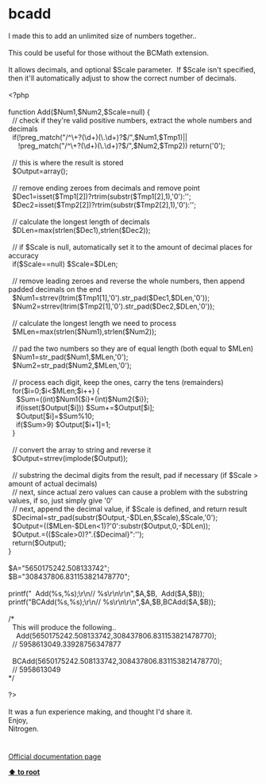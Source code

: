 # bcadd




<div class="phpcode"><span class="html">
I made this to add an unlimited size of numbers together..
<br>
<br>This could be useful for those without the BCMath extension.
<br>
<br>It allows decimals, and optional $Scale parameter.&#xA0; If $Scale isn&apos;t specified, then it&apos;ll automatically adjust to show the correct number of decimals.
<br>
<br><span class="default">&lt;?php
<br>
<br></span><span class="keyword">function </span><span class="default">Add</span><span class="keyword">(</span><span class="default">$Num1</span><span class="keyword">,</span><span class="default">$Num2</span><span class="keyword">,</span><span class="default">$Scale</span><span class="keyword">=</span><span class="default">null</span><span class="keyword">) {
<br>&#xA0; </span><span class="comment">// check if they&apos;re valid positive numbers, extract the whole numbers and decimals
<br>&#xA0; </span><span class="keyword">if(!</span><span class="default">preg_match</span><span class="keyword">(</span><span class="string">&quot;/^\+?(\d+)(\.\d+)?$/&quot;</span><span class="keyword">,</span><span class="default">$Num1</span><span class="keyword">,</span><span class="default">$Tmp1</span><span class="keyword">)||
<br>&#xA0; &#xA0;&#xA0; !</span><span class="default">preg_match</span><span class="keyword">(</span><span class="string">&quot;/^\+?(\d+)(\.\d+)?$/&quot;</span><span class="keyword">,</span><span class="default">$Num2</span><span class="keyword">,</span><span class="default">$Tmp2</span><span class="keyword">)) return(</span><span class="string">&apos;0&apos;</span><span class="keyword">);
<br>
<br>&#xA0; </span><span class="comment">// this is where the result is stored
<br>&#xA0; </span><span class="default">$Output</span><span class="keyword">=array();
<br>
<br>&#xA0; </span><span class="comment">// remove ending zeroes from decimals and remove point
<br>&#xA0; </span><span class="default">$Dec1</span><span class="keyword">=isset(</span><span class="default">$Tmp1</span><span class="keyword">[</span><span class="default">2</span><span class="keyword">])?</span><span class="default">rtrim</span><span class="keyword">(</span><span class="default">substr</span><span class="keyword">(</span><span class="default">$Tmp1</span><span class="keyword">[</span><span class="default">2</span><span class="keyword">],</span><span class="default">1</span><span class="keyword">),</span><span class="string">&apos;0&apos;</span><span class="keyword">):</span><span class="string">&apos;&apos;</span><span class="keyword">;
<br>&#xA0; </span><span class="default">$Dec2</span><span class="keyword">=isset(</span><span class="default">$Tmp2</span><span class="keyword">[</span><span class="default">2</span><span class="keyword">])?</span><span class="default">rtrim</span><span class="keyword">(</span><span class="default">substr</span><span class="keyword">(</span><span class="default">$Tmp2</span><span class="keyword">[</span><span class="default">2</span><span class="keyword">],</span><span class="default">1</span><span class="keyword">),</span><span class="string">&apos;0&apos;</span><span class="keyword">):</span><span class="string">&apos;&apos;</span><span class="keyword">;
<br>
<br>&#xA0; </span><span class="comment">// calculate the longest length of decimals
<br>&#xA0; </span><span class="default">$DLen</span><span class="keyword">=</span><span class="default">max</span><span class="keyword">(</span><span class="default">strlen</span><span class="keyword">(</span><span class="default">$Dec1</span><span class="keyword">),</span><span class="default">strlen</span><span class="keyword">(</span><span class="default">$Dec2</span><span class="keyword">));
<br>
<br>&#xA0; </span><span class="comment">// if $Scale is null, automatically set it to the amount of decimal places for accuracy
<br>&#xA0; </span><span class="keyword">if(</span><span class="default">$Scale</span><span class="keyword">==</span><span class="default">null</span><span class="keyword">) </span><span class="default">$Scale</span><span class="keyword">=</span><span class="default">$DLen</span><span class="keyword">;
<br>
<br>&#xA0; </span><span class="comment">// remove leading zeroes and reverse the whole numbers, then append padded decimals on the end
<br>&#xA0; </span><span class="default">$Num1</span><span class="keyword">=</span><span class="default">strrev</span><span class="keyword">(</span><span class="default">ltrim</span><span class="keyword">(</span><span class="default">$Tmp1</span><span class="keyword">[</span><span class="default">1</span><span class="keyword">],</span><span class="string">&apos;0&apos;</span><span class="keyword">).</span><span class="default">str_pad</span><span class="keyword">(</span><span class="default">$Dec1</span><span class="keyword">,</span><span class="default">$DLen</span><span class="keyword">,</span><span class="string">&apos;0&apos;</span><span class="keyword">));
<br>&#xA0; </span><span class="default">$Num2</span><span class="keyword">=</span><span class="default">strrev</span><span class="keyword">(</span><span class="default">ltrim</span><span class="keyword">(</span><span class="default">$Tmp2</span><span class="keyword">[</span><span class="default">1</span><span class="keyword">],</span><span class="string">&apos;0&apos;</span><span class="keyword">).</span><span class="default">str_pad</span><span class="keyword">(</span><span class="default">$Dec2</span><span class="keyword">,</span><span class="default">$DLen</span><span class="keyword">,</span><span class="string">&apos;0&apos;</span><span class="keyword">));
<br>
<br>&#xA0; </span><span class="comment">// calculate the longest length we need to process
<br>&#xA0; </span><span class="default">$MLen</span><span class="keyword">=</span><span class="default">max</span><span class="keyword">(</span><span class="default">strlen</span><span class="keyword">(</span><span class="default">$Num1</span><span class="keyword">),</span><span class="default">strlen</span><span class="keyword">(</span><span class="default">$Num2</span><span class="keyword">));
<br>
<br>&#xA0; </span><span class="comment">// pad the two numbers so they are of equal length (both equal to $MLen)
<br>&#xA0; </span><span class="default">$Num1</span><span class="keyword">=</span><span class="default">str_pad</span><span class="keyword">(</span><span class="default">$Num1</span><span class="keyword">,</span><span class="default">$MLen</span><span class="keyword">,</span><span class="string">&apos;0&apos;</span><span class="keyword">);
<br>&#xA0; </span><span class="default">$Num2</span><span class="keyword">=</span><span class="default">str_pad</span><span class="keyword">(</span><span class="default">$Num2</span><span class="keyword">,</span><span class="default">$MLen</span><span class="keyword">,</span><span class="string">&apos;0&apos;</span><span class="keyword">);
<br>
<br>&#xA0; </span><span class="comment">// process each digit, keep the ones, carry the tens (remainders)
<br>&#xA0; </span><span class="keyword">for(</span><span class="default">$i</span><span class="keyword">=</span><span class="default">0</span><span class="keyword">;</span><span class="default">$i</span><span class="keyword">&lt;</span><span class="default">$MLen</span><span class="keyword">;</span><span class="default">$i</span><span class="keyword">++) {
<br>&#xA0; &#xA0; </span><span class="default">$Sum</span><span class="keyword">=((int)</span><span class="default">$Num1</span><span class="keyword">{</span><span class="default">$i</span><span class="keyword">}+(int)</span><span class="default">$Num2</span><span class="keyword">{</span><span class="default">$i</span><span class="keyword">});
<br>&#xA0; &#xA0; if(isset(</span><span class="default">$Output</span><span class="keyword">[</span><span class="default">$i</span><span class="keyword">])) </span><span class="default">$Sum</span><span class="keyword">+=</span><span class="default">$Output</span><span class="keyword">[</span><span class="default">$i</span><span class="keyword">];
<br>&#xA0; &#xA0; </span><span class="default">$Output</span><span class="keyword">[</span><span class="default">$i</span><span class="keyword">]=</span><span class="default">$Sum</span><span class="keyword">%</span><span class="default">10</span><span class="keyword">;
<br>&#xA0; &#xA0; if(</span><span class="default">$Sum</span><span class="keyword">&gt;</span><span class="default">9</span><span class="keyword">) </span><span class="default">$Output</span><span class="keyword">[</span><span class="default">$i</span><span class="keyword">+</span><span class="default">1</span><span class="keyword">]=</span><span class="default">1</span><span class="keyword">;
<br>&#xA0; }
<br>
<br>&#xA0; </span><span class="comment">// convert the array to string and reverse it
<br>&#xA0; </span><span class="default">$Output</span><span class="keyword">=</span><span class="default">strrev</span><span class="keyword">(</span><span class="default">implode</span><span class="keyword">(</span><span class="default">$Output</span><span class="keyword">));
<br>
<br>&#xA0; </span><span class="comment">// substring the decimal digits from the result, pad if necessary (if $Scale &gt; amount of actual decimals)
<br>&#xA0; // next, since actual zero values can cause a problem with the substring values, if so, just simply give &apos;0&apos;
<br>&#xA0; // next, append the decimal value, if $Scale is defined, and return result
<br>&#xA0; </span><span class="default">$Decimal</span><span class="keyword">=</span><span class="default">str_pad</span><span class="keyword">(</span><span class="default">substr</span><span class="keyword">(</span><span class="default">$Output</span><span class="keyword">,-</span><span class="default">$DLen</span><span class="keyword">,</span><span class="default">$Scale</span><span class="keyword">),</span><span class="default">$Scale</span><span class="keyword">,</span><span class="string">&apos;0&apos;</span><span class="keyword">);
<br>&#xA0; </span><span class="default">$Output</span><span class="keyword">=((</span><span class="default">$MLen</span><span class="keyword">-</span><span class="default">$DLen</span><span class="keyword">&lt;</span><span class="default">1</span><span class="keyword">)?</span><span class="string">&apos;0&apos;</span><span class="keyword">:</span><span class="default">substr</span><span class="keyword">(</span><span class="default">$Output</span><span class="keyword">,</span><span class="default">0</span><span class="keyword">,-</span><span class="default">$DLen</span><span class="keyword">));
<br>&#xA0; </span><span class="default">$Output</span><span class="keyword">.=((</span><span class="default">$Scale</span><span class="keyword">&gt;</span><span class="default">0</span><span class="keyword">)?</span><span class="string">&quot;.</span><span class="keyword">{</span><span class="default">$Decimal</span><span class="keyword">}</span><span class="string">&quot;</span><span class="keyword">:</span><span class="string">&apos;&apos;</span><span class="keyword">);
<br>&#xA0; return(</span><span class="default">$Output</span><span class="keyword">);
<br>}
<br>
<br></span><span class="default">$A</span><span class="keyword">=</span><span class="string">&quot;5650175242.508133742&quot;</span><span class="keyword">;
<br></span><span class="default">$B</span><span class="keyword">=</span><span class="string">&quot;308437806.831153821478770&quot;</span><span class="keyword">;
<br>
<br></span><span class="default">printf</span><span class="keyword">(</span><span class="string">&quot;&#xA0; Add(%s,%s);\r\n// %s\r\n\r\n&quot;</span><span class="keyword">,</span><span class="default">$A</span><span class="keyword">,</span><span class="default">$B</span><span class="keyword">,&#xA0; </span><span class="default">Add</span><span class="keyword">(</span><span class="default">$A</span><span class="keyword">,</span><span class="default">$B</span><span class="keyword">));
<br></span><span class="default">printf</span><span class="keyword">(</span><span class="string">&quot;BCAdd(%s,%s);\r\n// %s\r\n\r\n&quot;</span><span class="keyword">,</span><span class="default">$A</span><span class="keyword">,</span><span class="default">$B</span><span class="keyword">,</span><span class="default">BCAdd</span><span class="keyword">(</span><span class="default">$A</span><span class="keyword">,</span><span class="default">$B</span><span class="keyword">));
<br>
<br></span><span class="comment">/*
<br>&#xA0; This will produce the following..
<br>&#xA0; &#xA0; Add(5650175242.508133742,308437806.831153821478770);
<br>&#xA0; // 5958613049.33928756347877
<br>
<br>&#xA0; BCAdd(5650175242.508133742,308437806.831153821478770);
<br>&#xA0; // 5958613049
<br>*/
<br>
<br></span><span class="default">?&gt;
<br></span>
<br>It was a fun experience making, and thought I&apos;d share it.
<br>Enjoy,
<br>Nitrogen.</span>
</div>
  

#

[Official documentation page](https://www.php.net/manual/en/function.bcadd.php)

**[⬆ to root](/)**